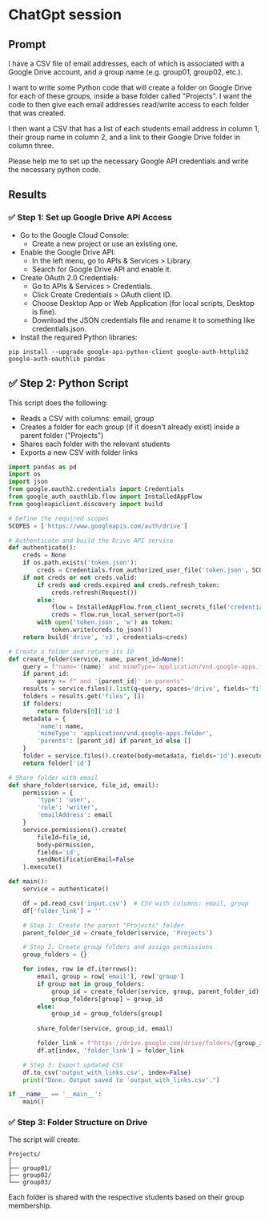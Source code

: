 # ChatGpt session

## Prompt


I have a CSV file of  email addresses, each of which is associated with a Google Drive account, and a group name (e.g. group01, group02, etc.).

I want to write some Python code that will create a folder on Google Drive for each of these groups, inside a base folder called "Projects".   I want the code to then give each email addresses read/write access to each folder that was created.

I then want a CSV that has a list of each students email address in column 1, their group name in column 2, and a link to their Google Drive folder in column three.

Please help me to set up the necessary Google API credentials and write the necessary python code.


## Results

### ✅ Step 1: Set up Google Drive API Access

* Go to the Google Cloud Console:
    * Create a new project or use an existing one.
* Enable the Google Drive API:
    * In the left menu, go to APIs & Services > Library.
    * Search for Google Drive API and enable it.
* Create OAuth 2.0 Credentials:
    * Go to APIs & Services > Credentials.
    * Click Create Credentials > OAuth client ID.
    * Choose Desktop App or Web Application (for local scripts, Desktop is fine).
    * Download the JSON credentials file and rename it to something like credentials.json.
* Install the required Python libraries:

```
pip install --upgrade google-api-python-client google-auth-httplib2 google-auth-oauthlib pandas
```

## ✅ Step 2: Python Script

This script does the following:

* Reads a CSV with columns: email, group
* Creates a folder for each group (if it doesn't already exist) inside a parent folder ("Projects")
* Shares each folder with the relevant students
* Exports a new CSV with folder links

```python
import pandas as pd
import os
import json
from google.oauth2.credentials import Credentials
from google_auth_oauthlib.flow import InstalledAppFlow
from googleapiclient.discovery import build

# Define the required scopes
SCOPES = ['https://www.googleapis.com/auth/drive']

# Authenticate and build the Drive API service
def authenticate():
    creds = None
    if os.path.exists('token.json'):
        creds = Credentials.from_authorized_user_file('token.json', SCOPES)
    if not creds or not creds.valid:
        if creds and creds.expired and creds.refresh_token:
            creds.refresh(Request())
        else:
            flow = InstalledAppFlow.from_client_secrets_file('credentials.json', SCOPES)
            creds = flow.run_local_server(port=0)
        with open('token.json', 'w') as token:
            token.write(creds.to_json())
    return build('drive', 'v3', credentials=creds)

# Create a folder and return its ID
def create_folder(service, name, parent_id=None):
    query = f"name='{name}' and mimeType='application/vnd.google-apps.folder'"
    if parent_id:
        query += f" and '{parent_id}' in parents"
    results = service.files().list(q=query, spaces='drive', fields='files(id, name)').execute()
    folders = results.get('files', [])
    if folders:
        return folders[0]['id']
    metadata = {
        'name': name,
        'mimeType': 'application/vnd.google-apps.folder',
        'parents': [parent_id] if parent_id else []
    }
    folder = service.files().create(body=metadata, fields='id').execute()
    return folder['id']

# Share folder with email
def share_folder(service, file_id, email):
    permission = {
        'type': 'user',
        'role': 'writer',
        'emailAddress': email
    }
    service.permissions().create(
        fileId=file_id,
        body=permission,
        fields='id',
        sendNotificationEmail=False
    ).execute()

def main():
    service = authenticate()

    df = pd.read_csv('input.csv')  # CSV with columns: email, group
    df['folder_link'] = ''

    # Step 1: Create the parent "Projects" folder
    parent_folder_id = create_folder(service, 'Projects')

    # Step 2: Create group folders and assign permissions
    group_folders = {}

    for index, row in df.iterrows():
        email, group = row['email'], row['group']
        if group not in group_folders:
            group_id = create_folder(service, group, parent_folder_id)
            group_folders[group] = group_id
        else:
            group_id = group_folders[group]
        
        share_folder(service, group_id, email)

        folder_link = f"https://drive.google.com/drive/folders/{group_id}"
        df.at[index, 'folder_link'] = folder_link

    # Step 3: Export updated CSV
    df.to_csv('output_with_links.csv', index=False)
    print("Done. Output saved to 'output_with_links.csv'.")

if __name__ == '__main__':
    main()
```


### ✅ Step 3: Folder Structure on Drive

The script will create:

```
Projects/
│
├── group01/
├── group02/
└── group03/
```

Each folder is shared with the respective students based on their group membership.
